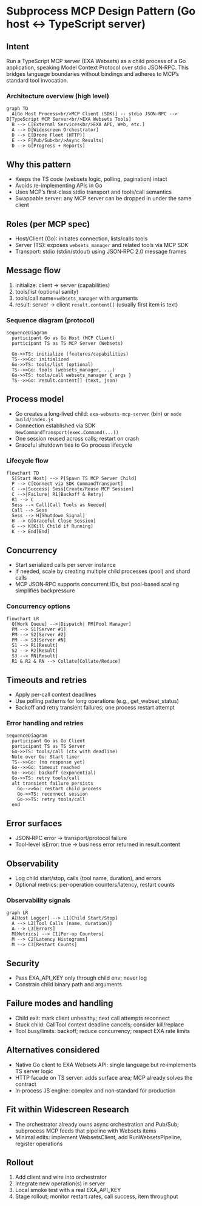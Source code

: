 # Subprocess MCP Design Pattern (Go host ↔ TypeScript server)

## Intent
Run a TypeScript MCP server (EXA Websets) as a child process of a Go application, speaking Model Context Protocol over stdio JSON‑RPC. This bridges language boundaries without bindings and adheres to MCP’s standard tool invocation.

### Architecture overview (high level)

```mermaid
graph TD
  A[Go Host Process<br/>MCP Client (SDK)] -- stdio JSON-RPC --> B[TypeScript MCP Server<br/>EXA Websets Tools]
  B --> C[External Services<br/>EXA API, Web, etc.]
  A --> D[Widescreen Orchestrator]
  D --> E[Drone Fleet (HTTP)]
  E --> F[Pub/Sub<br/>Async Results]
  D --> G[Progress + Reports]
```

## Why this pattern
- Keeps the TS code (websets logic, polling, pagination) intact
- Avoids re-implementing APIs in Go
- Uses MCP’s first‑class stdio transport and tools/call semantics
- Swappable server: any MCP server can be dropped in under the same client

## Roles (per MCP spec)
- Host/Client (Go): initiates connection, lists/calls tools
- Server (TS): exposes `websets_manager` and related tools via MCP SDK
- Transport: stdio (stdin/stdout) using JSON‑RPC 2.0 message frames

## Message flow
1) initialize: client → server (capabilities)
2) tools/list (optional sanity)
3) tools/call name=`websets_manager` with arguments
4) result: server → client `result.content[]` (usually first item is text)

### Sequence diagram (protocol)

```mermaid
sequenceDiagram
  participant Go as Go Host (MCP Client)
  participant TS as TS MCP Server (Websets)

  Go->>TS: initialize (features/capabilities)
  TS-->>Go: initialized
  Go->>TS: tools/list (optional)
  TS-->>Go: tools (websets_manager, ...)
  Go->>TS: tools/call websets_manager { args }
  TS-->>Go: result.content[] (text, json)
```

## Process model
- Go creates a long‑lived child: `exa-websets-mcp-server` (bin) or `node build/index.js`
- Connection established via SDK `NewCommandTransport(exec.Command(...))`
- One session reused across calls; restart on crash
- Graceful shutdown ties to Go process lifecycle

### Lifecycle flow

```mermaid
flowchart TD
  S[Start Host] --> P[Spawn TS MCP Server Child]
  P --> C[Connect via SDK CommandTransport]
  C -->|Success| Sess[Create/Reuse MCP Session]
  C -->|Failure| R1[Backoff & Retry]
  R1 --> C
  Sess --> Call[Call Tools as Needed]
  Call --> Sess
  Sess --> H[Shutdown Signal]
  H --> G[Graceful Close Session]
  G --> K[Kill Child if Running]
  K --> End[End]
```

## Concurrency
- Start serialized calls per server instance
- If needed, scale by creating multiple child processes (pool) and shard calls
- MCP JSON‑RPC supports concurrent IDs, but pool-based scaling simplifies backpressure

### Concurrency options

```mermaid
flowchart LR
  Q[Work Queue] -->|Dispatch| PM[Pool Manager]
  PM --> S1[Server #1]
  PM --> S2[Server #2]
  PM --> S3[Server #N]
  S1 --> R1[Result]
  S2 --> R2[Result]
  S3 --> RN[Result]
  R1 & R2 & RN --> Collate[Collate/Reduce]
```

## Timeouts and retries
- Apply per‑call context deadlines
- Use polling patterns for long operations (e.g., get_webset_status)
- Backoff and retry transient failures; one process restart attempt

### Error handling and retries

```mermaid
sequenceDiagram
  participant Go as Go Client
  participant TS as TS Server
  Go->>TS: tools/call (ctx with deadline)
  Note over Go: Start timer
  TS-->>Go: (no response yet)
  Go-->>Go: timeout reached
  Go-->>Go: backoff (exponential)
  Go->>TS: retry tools/call
  alt transient failure persists
    Go-->>Go: restart child process
    Go->>TS: reconnect session
    Go->>TS: retry tools/call
  end
```

## Error surfaces
- JSON‑RPC error → transport/protocol failure
- Tool-level isError: true → business error returned in result.content

## Observability
- Log child start/stop, calls (tool name, duration), and errors
- Optional metrics: per‑operation counters/latency, restart counts

### Observability signals

```mermaid
graph LR
  A[Host Logger] --> L1[Child Start/Stop]
  A --> L2[Tool Calls (name, duration)]
  A --> L3[Errors]
  M[Metrics] --> C1[Per-op Counters]
  M --> C2[Latency Histograms]
  M --> C3[Restart Counts]
```

## Security
- Pass EXA_API_KEY only through child env; never log
- Constrain child binary path and arguments

## Failure modes and handling
- Child exit: mark client unhealthy; next call attempts reconnect
- Stuck child: CallTool context deadline cancels; consider kill/replace
- Tool busy/limits: backoff; reduce concurrency; respect EXA rate limits

## Alternatives considered
- Native Go client to EXA Websets API: single language but re‑implements TS server logic
- HTTP facade on TS server: adds surface area; MCP already solves the contract
- In‑process JS engine: complex and non‑standard for production

## Fit within Widescreen Research
- The orchestrator already owns async orchestration and Pub/Sub; subprocess MCP feeds that pipeline with Websets items
- Minimal edits: implement WebsetsClient, add RunWebsetsPipeline, register operations

## Rollout
1) Add client and wire into orchestrator
2) Integrate new operation(s) in server
3) Local smoke test with a real EXA_API_KEY
4) Stage rollout; monitor restart rates, call success, item throughput


